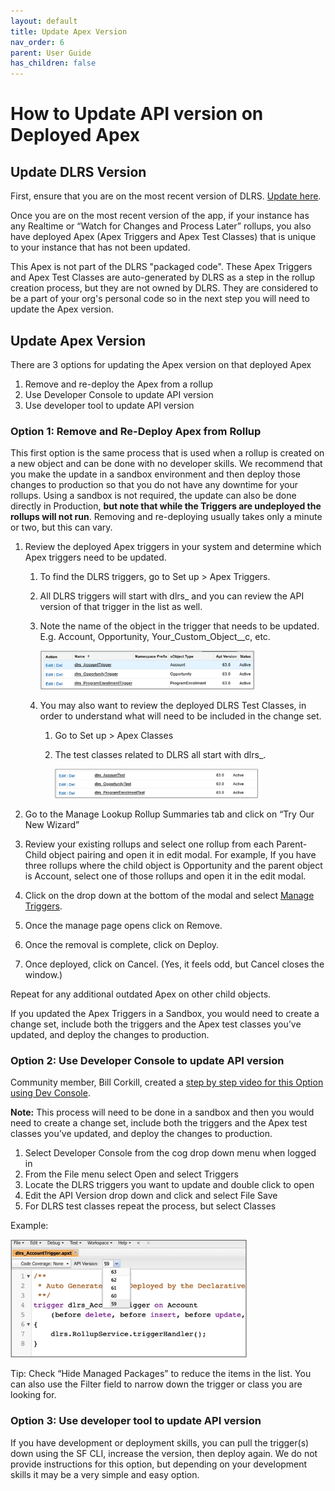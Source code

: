 ```yaml
---
layout: default
title: Update Apex Version
nav_order: 6
parent: User Guide
has_children: false
---
```


# How to Update API version on Deployed Apex

## Update DLRS Version
First, ensure that you are on the most recent version of DLRS. [Update here](https://install.salesforce.org/products/dlrs/latest).

Once you are on the most recent version of the app, if your instance has any Realtime or “Watch for Changes and Process Later” rollups, you also have deployed Apex (Apex Triggers and Apex Test Classes) that is unique to your instance that has not been updated. 

This Apex is not part of the DLRS "packaged code". These Apex Triggers and Apex Test Classes are auto-generated by DLRS as a step in the rollup creation process, but they are not owned by DLRS. They are considered to be a part of your org's personal code so in the next step you will need to update the Apex version. 

## Update Apex Version

There are 3 options for updating the Apex version on that deployed Apex 
1. Remove and re-deploy the Apex from a rollup
2. Use Developer Console to update API version
3. Use developer tool to update API version 


### Option 1: Remove and Re-Deploy Apex from Rollup

This first option is the same process that is used when a rollup is created on a new object and can be done with no developer skills. 
We recommend that you make the update in a sandbox environment and then deploy those changes to production so that you do not have any downtime for your rollups. Using a sandbox is not required, the update can also be done directly in Production, __but note that while the Triggers are undeployed the rollups will not run__. Removing and re-deploying usually takes only a minute or two, but this can vary. 

1. Review the deployed Apex triggers in your system and determine which Apex triggers need to be updated. 
    1. To find the DLRS triggers, go to Set up > Apex Triggers.
    2. All DLRS triggers will start with dlrs_ and you can review the API version of that trigger in the list as well.
    3. Note the name of the object in the trigger that needs to be updated. E.g. Account, Opportunity, Your_Custom_Object__c, etc.

       <img src="../assets/images/DLRSTriggerList.png" width="75%" alt="DLRS Trigger List">

    4. You may also want to review the deployed DLRS Test Classes, in order to understand what will need to be included in the change set.
        1. Go to Set up > Apex Classes
        2. The test classes related to DLRS all start with dlrs_.

           <img src="../assets/images/DLRSApexClassList.png" width="75%" alt="DLRS Apex Class List">
           
2. Go to the Manage Lookup Rollup Summaries tab and click on “Try Our New Wizard” 
3. Review your existing rollups and select one rollup from each Parent-Child object pairing and open it in edit modal. For example, If you have three rollups where the child object is Opportunity and the parent object is Account, select one of those rollups and open it in the edit modal. 
4. Click on the drop down at the bottom of the modal and select <span style="text-decoration:underline;">Manage Triggers</span>.
5. Once the manage page opens click on Remove.
6. Once the removal is complete, click on Deploy.
7. Once deployed, click on Cancel. (Yes, it feels odd, but Cancel closes the window.)

Repeat for any additional outdated Apex on other child objects.

If you updated the Apex Triggers in a Sandbox, you would need to create a change set, include both the triggers and the Apex test classes you’ve updated, and deploy the changes to production. 


### Option 2: Use Developer Console to update API version 
Community member, Bill Corkill, created a [step by step video for this Option using Dev Console](https://www.youtube.com/watch?v=a0i4ziUo2qI). 

**Note:** This process will need to be done in a sandbox and then you would need to create a change set, include both the triggers and the Apex test classes you’ve updated, and deploy the changes to production. 

1. Select Developer Console from the cog drop down menu when logged in
2. From the File menu select Open and select Triggers
3. Locate the DLRS triggers you want to update and double click to open
4. Edit the API Version drop down and click and select File Save
5. For DLRS test classes repeat the process, but select Classes

Example:

<img src="../assets/images/DLRSDevConsoleAPIVersion.png" width="75%" alt="DLRS Dev Console API Version">


Tip: Check “Hide Managed Packages” to reduce the items in the list. You can also use the Filter field to narrow down the trigger or class you are looking for.

### Option 3: Use developer tool to update API version

If you have development or deployment skills, you can pull the trigger(s) down using the SF CLI, increase the version, then deploy again. We do not provide instructions for this option, but depending on your development skills it may be a very simple and easy option. 
